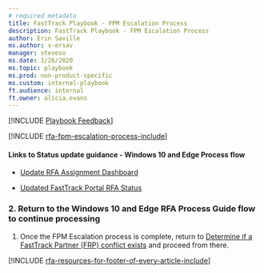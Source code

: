 ```yaml
---
# required metadata
title: FastTrack Playbook - FPM Escalation Process  
description: FastTrack Playbook - FPM Escalation Process
author: Erin Saville
ms.author: v-ersav
manager: steveso
ms.date: 1/26/2020
ms.topic: playbook  
ms.prod: non-product-specific  
ms.custom: internal-playbook  
ft.audience: internal
ft.owner: alicia.evans
---
```

[!INCLUDE [Playbook Feedback](./includes/questions-feedback.md)]  

[!INCLUDE [rfa-fpm-escalation-process-include](includes/rfa-fpm-escalation-process-include.md)]

#### Links to Status update guidance - Windows 10 and Edge Process flow

- [Update RFA Assignment Dashboard](rfa-windows-10-and-edge-process-guide.md#iv-update-rfa-assignment-dashboard)

- [Updated FastTrack Portal RFA Status](rfa-windows-10-and-edge-process-guide.md#v-update-fasttrack-portal-rfa-status)

### 2. Return to the Windows 10 and Edge RFA Process Guide flow to continue processing

1. Once the FPM Escalation process is complete, return to [Determine if a FastTrack Partner (FRP) conflict exists](rfa-windows-10-and-edge-process-guide.md#3-determine-if-a-fasttrack-ready-partner-frp-conflict-exists) and proceed from there.

[!INCLUDE [rfa-resources-for-footer-of-every-article-include](includes/rfa-resources-for-footer-of-every-article-include.md)]
